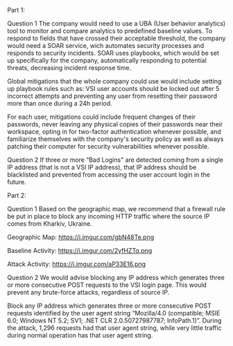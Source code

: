 Part 1:

Question 1
The company would need to use a UBA (User behavior analytics) tool to monitor
and compare analytics to predefined baseline values. To respond to fields
that have crossed their acceptable threshold, the company would need a SOAR 
service, wich automates security processes and responds to security incidents.
SOAR uses playbooks, which would be set up specifically for the company, automatically
responding to potential threats, decreasing incident response time.

Global mitigations that the whole company could use would include setting up playbook rules such as: 
VSI user accounts should be locked out after 5 incorrect attempts and
preventing any user from resetting their password more than once during a 24h period.

For each user, mitigations could include frequent changes of their passwords, never leaving any physical copies
of their passwords near their workspace, opting in for two-factor authentication whenever possible,
and familiarize themselves with the company's security policy as well as always patching
their computer for security vulnerabilities whenever possible.

Question 2
If three or more “Bad Logins" are detected coming from a single IP address (that is
not a VSI IP address), that IP address should be blacklisted and prevented from
accessing the user account login in the future.

Part 2:

Question 1
Based on the geographic map, we recommend that a firewall rule be put in place
to block any incoming HTTP traffic where the source IP comes from Kharkiv, Ukraine.

Geographic Map: https://i.imgur.com/gbN48Te.png

Baseline Activity: https://i.imgur.com/2yfHZTq.png

Attack Activity: https://i.imgur.com/aP33E16.png

Question 2
We would advise blocking any IP address which generates three or more consecutive POST requests to the
VSI login page. This would prevent any brute-force attacks, regardless of source IP.

Block any IP address which generates three or more consecutive POST requests
identified by the user agent string “Mozilla/4.0 (compatible; MSIE 6.0; Windows NT 5.2;
SV1; .NET CLR 2.0.50727987787; InfoPath.1)”. During the attack, 1,296 requests had
that user agent string, while very little traffic during normal operation has that user
agent string.

